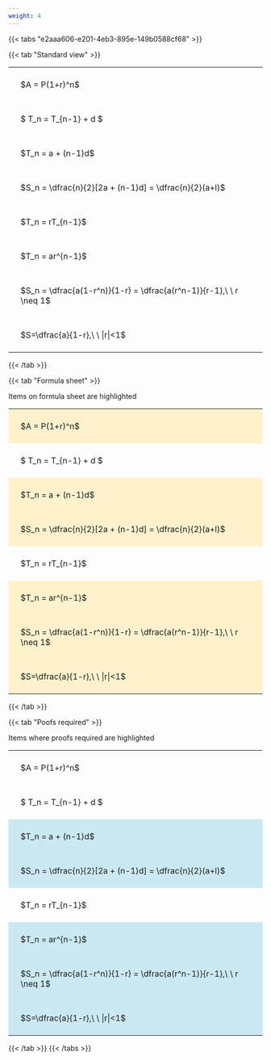 ```yaml
---
weight: 4
---
```


{{< tabs "e2aaa606-e201-4eb3-895e-149b0588cf68" >}}

{{< tab "Standard view" >}}

<style type="text/css">
#T_77b6a th.col_heading {
  text-align: left;
  font-size: 1em;
}
#T_77b6a td {
  text-align: left;
  font-size: 1em;
  padding: 1.5em;
}
</style>
<table id="T_77b6a">
  <thead>
  </thead>
  <tbody>
    <tr>
      <td id="T_77b6a_row0_col0" class="data row0 col0" >$A = P(1+r)^n$</td>
    </tr>
    <tr>
      <td id="T_77b6a_row1_col0" class="data row1 col0" >$ T_n = T_{n-1} + d $</td>
    </tr>
    <tr>
      <td id="T_77b6a_row2_col0" class="data row2 col0" >$T_n = a + (n-1)d$</td>
    </tr>
    <tr>
      <td id="T_77b6a_row3_col0" class="data row3 col0" >$S_n = \dfrac{n}{2}[2a + (n-1)d] = \dfrac{n}{2}(a+l)$</td>
    </tr>
    <tr>
      <td id="T_77b6a_row4_col0" class="data row4 col0" >$T_n = rT_{n-1}$</td>
    </tr>
    <tr>
      <td id="T_77b6a_row5_col0" class="data row5 col0" >$T_n = ar^{n-1}$</td>
    </tr>
    <tr>
      <td id="T_77b6a_row6_col0" class="data row6 col0" >$S_n = \dfrac{a(1-r^n)}{1-r} = \dfrac{a(r^n-1)}{r-1},\ \  r \neq 1$</td>
    </tr>
    <tr>
      <td id="T_77b6a_row7_col0" class="data row7 col0" >$S=\dfrac{a}{1-r},\ \ |r|<1$</td>
    </tr>
  </tbody>
</table>
{{< /tab >}}

{{< tab "Formula sheet" >}}

Items on formula sheet are highlighted 
<br>
<style type="text/css">
#T_a8210 th.col_heading {
  text-align: left;
  font-size: 1em;
}
#T_a8210 td {
  text-align: left;
  font-size: 1em;
  padding: 1.5em;
}
#T_a8210_row0_col0, #T_a8210_row2_col0, #T_a8210_row3_col0, #T_a8210_row5_col0, #T_a8210_row6_col0, #T_a8210_row7_col0 {
  background-color: rgba(255,194,10, 0.2);
}
#T_a8210_row1_col0, #T_a8210_row4_col0 {
  background-color: rgba(0,0,0,0);
}
</style>
<table id="T_a8210">
  <thead>
  </thead>
  <tbody>
    <tr>
      <td id="T_a8210_row0_col0" class="data row0 col0" >$A = P(1+r)^n$</td>
    </tr>
    <tr>
      <td id="T_a8210_row1_col0" class="data row1 col0" >$ T_n = T_{n-1} + d $</td>
    </tr>
    <tr>
      <td id="T_a8210_row2_col0" class="data row2 col0" >$T_n = a + (n-1)d$</td>
    </tr>
    <tr>
      <td id="T_a8210_row3_col0" class="data row3 col0" >$S_n = \dfrac{n}{2}[2a + (n-1)d] = \dfrac{n}{2}(a+l)$</td>
    </tr>
    <tr>
      <td id="T_a8210_row4_col0" class="data row4 col0" >$T_n = rT_{n-1}$</td>
    </tr>
    <tr>
      <td id="T_a8210_row5_col0" class="data row5 col0" >$T_n = ar^{n-1}$</td>
    </tr>
    <tr>
      <td id="T_a8210_row6_col0" class="data row6 col0" >$S_n = \dfrac{a(1-r^n)}{1-r} = \dfrac{a(r^n-1)}{r-1},\ \  r \neq 1$</td>
    </tr>
    <tr>
      <td id="T_a8210_row7_col0" class="data row7 col0" >$S=\dfrac{a}{1-r},\ \ |r|<1$</td>
    </tr>
  </tbody>
</table>
{{< /tab >}}

{{< tab "Poofs required" >}}

Items where proofs required are highlighted 
<br>
<style type="text/css">
#T_3f421 th.col_heading {
  text-align: left;
  font-size: 1em;
}
#T_3f421 td {
  text-align: left;
  font-size: 1em;
  padding: 1.5em;
}
#T_3f421_row0_col0, #T_3f421_row1_col0, #T_3f421_row4_col0 {
  background-color: rgba(0,0,0,0);
}
#T_3f421_row2_col0, #T_3f421_row3_col0, #T_3f421_row5_col0, #T_3f421_row6_col0, #T_3f421_row7_col0 {
  background-color: rgba(0,150,200, 0.2);
}
</style>
<table id="T_3f421">
  <thead>
  </thead>
  <tbody>
    <tr>
      <td id="T_3f421_row0_col0" class="data row0 col0" >$A = P(1+r)^n$</td>
    </tr>
    <tr>
      <td id="T_3f421_row1_col0" class="data row1 col0" >$ T_n = T_{n-1} + d $</td>
    </tr>
    <tr>
      <td id="T_3f421_row2_col0" class="data row2 col0" >$T_n = a + (n-1)d$</td>
    </tr>
    <tr>
      <td id="T_3f421_row3_col0" class="data row3 col0" >$S_n = \dfrac{n}{2}[2a + (n-1)d] = \dfrac{n}{2}(a+l)$</td>
    </tr>
    <tr>
      <td id="T_3f421_row4_col0" class="data row4 col0" >$T_n = rT_{n-1}$</td>
    </tr>
    <tr>
      <td id="T_3f421_row5_col0" class="data row5 col0" >$T_n = ar^{n-1}$</td>
    </tr>
    <tr>
      <td id="T_3f421_row6_col0" class="data row6 col0" >$S_n = \dfrac{a(1-r^n)}{1-r} = \dfrac{a(r^n-1)}{r-1},\ \  r \neq 1$</td>
    </tr>
    <tr>
      <td id="T_3f421_row7_col0" class="data row7 col0" >$S=\dfrac{a}{1-r},\ \ |r|<1$</td>
    </tr>
  </tbody>
</table>
{{< /tab >}}
{{< /tabs >}}